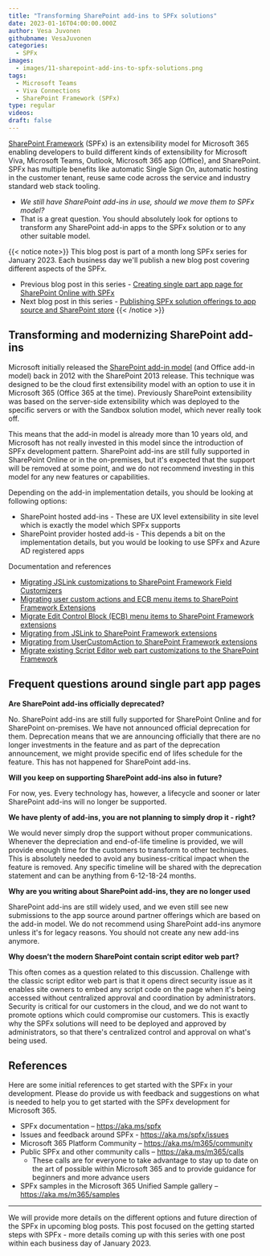 ```yaml
---
title: "Transforming SharePoint add-ins to SPFx solutions"
date: 2023-01-16T04:00:00.000Z
author: Vesa Juvonen
githubname: VesaJuvonen
categories:
  - SPFx
images:
  - images/11-sharepoint-add-ins-to-spfx-solutions.png
tags:
  - Microsoft Teams
  - Viva Connections
  - SharePoint Framework (SPFx)
type: regular
videos:
draft: false
---
```


[SharePoint Framework](https://aka.ms/spfx) (SPFx) is an extensibility model for Microsoft 365 enabling developers to build different kinds of extensibility for Microsoft Viva, Microsoft Teams, Outlook, Microsoft 365 app (Office), and SharePoint. SPFx has multiple benefits like automatic Single Sign On, automatic hosting in the customer tenant, reuse same code across the service and industry standard web stack tooling.

-	*We still have SharePoint add-ins in use, should we move them to SPFx model?*
-	That is a great question. You should absolutely look for options to transform any SharePoint add-in apps to the SPFx solution or to any other suitable model.

{{< notice note>}}
This blog post is part of a month long SPFx series for January 2023. Each business day we'll publish a new blog post covering different aspects of the SPFx.

* Previous blog post in this series - [Creating single part app page for SharePoint Online with SPFx](https://pnp.github.io/blog/post/spfx-10-single-part-app-pages/)
* Next blog post in this series - [Publishing SPFx solution offerings to app source and SharePoint store](https://pnp.github.io/blog/post/spfx-12-publishing-spfx-solutions-store/)
{{< /notice >}}


## Transforming and modernizing SharePoint add-ins

Microsoft initially released the [SharePoint add-in model](https://learn.microsoft.com/sharepoint/dev/sp-add-ins/sharepoint-add-ins) (and Office add-in model) back in 2012 with the SharePoint 2013 release. This technique was designed to be the cloud first extensibility model with an option to use it in Microsoft 365 (Office 365 at the time). Previously SharePoint extensibility was based on the server-side extensibility which was deployed to the specific servers or with the Sandbox solution model, which never really took off.

This means that the add-in model is already more than 10 years old, and Microsoft has not really invested in this model since the introduction of SPFx development pattern. SharePoint add-ins are still fully supported in SharePoint Online or in the on-premises, but it's expected that the support will be removed at some point, and we do not recommend investing in this model for any new features or capabilities.

Depending on the add-in implementation details, you should be looking at following options:

* SharePoint hosted add-ins - These are UX level extensibility in site level which is exactly the model which SPFx supports
* SharePoint provider hosted add-is - This depends a bit on the implementation details, but you would be looking to use SPFx and Azure AD registered apps

Documentation and references

- [Migrating JSLink customizations to SharePoint Framework Field Customizers](https://learn.microsoft.com/sharepoint/dev/spfx/extensions/guidance/migrate-jslink-to-spfx-extensions)
- [Migrating user custom actions and ECB menu items to SharePoint Framework Extensions](https://learn.microsoft.com/sharepoint/dev/spfx/extensions/guidance/migrate-user-customactions-to-spfx-extensions)
- [Migrate Edit Control Block (ECB) menu items to SharePoint Framework extensions](https://learn.microsoft.com/sharepoint/dev/spfx/extensions/guidance/migrate-from-ecb-to-spfx-extensions)
- [Migrating from JSLink to SharePoint Framework extensions](https://learn.microsoft.com/sharepoint/dev/spfx/extensions/guidance/migrate-from-jslink-to-spfx-extensions)
- [Migrating from UserCustomAction to SharePoint Framework extensions](https://learn.microsoft.com/sharepoint/dev/spfx/extensions/guidance/migrate-from-usercustomactions-to-spfx-extensions)
- [Migrate existing Script Editor web part customizations to the SharePoint Framework](https://learn.microsoft.com/sharepoint/dev/spfx/web-parts/guidance/migrate-script-editor-web-part-customizations)

## Frequent questions around single part app pages


**Are SharePoint add-ins officially deprecated?**

No. SharePoint add-ins are still fully supported for SharePoint Online and for SharePoint on-premises. We have not announced official deprecation for them. Deprecation means that we are announcing officially that there are no longer investments in the feature and as part of the deprecation announcement, we might provide specific end of lifes schedule for the feature. This has not happened for SharePoint add-ins.

**Will you keep on supporting SharePoint add-ins also in future?**

For now, yes. Every technology has, however, a lifecycle and sooner or later SharePoint add-ins will no longer be supported.

**We have plenty of add-ins, you are not planning to simply drop it - right?**

We would never simply drop the support without proper communications. Whenever the depreciation and end-of-life timeline is provided, we will provide enough time for the customers to transform to other techniques. This is absolutely needed to avoid any business-critical impact when the feature is removed. Any specific timeline will be shared with the deprecation statement and can be anything from 6-12-18-24 months.


**Why are you writing about SharePoint add-ins, they are no longer used**

SharePoint add-ins are still widely used, and we even still see new submissions to the app source around partner offerings which are based on the add-in model. We do not recommend using SharePoint add-ins anymore unless it's for legacy reasons. You should not create any new add-ins anymore.

**Why doesn’t the modern SharePoint contain script editor web part?**

This often comes as a question related to this discussion. Challenge with the classic script editor web part is that it opens direct security issue as it enables site owners to embed any script code on the page when it's being accessed without centralized approval and coordination by administrators. Security is critical for our customers in the cloud, and we do not want to promote options which could compromise our customers. This is exactly why the SPFx solutions will need to be deployed and approved by administrators, so that there's centralized control and approval on what's being used.


## References

Here are some initial references to get started with the SPFx in your development. Please do provide us with feedback and suggestions on what is needed to help you to get started with the SPFx development for Microsoft 365.

-	SPFx documentation – https://aka.ms/spfx
-	Issues and feedback around SPFx - https://aka.ms/spfx/issues
-	Microsoft 365 Platform Community – https://aka.ms/m365/community
-	Public SPFx and other community calls – https://aka.ms/m365/calls
    - These calls are for everyone to take advantage to stay up to date on the art of possible within Microsoft 365 and to provide guidance for beginners and more advance users
-	SPFx samples in the Microsoft 365 Unified Sample gallery – https://aka.ms/m365/samples

- - -

We will provide more details on the different options and future direction of the SPFx in upcoming blog posts. This post focused on the getting started steps with SPFx - more details coming up with this series with one post within each business day of January 2023.
